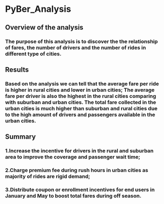 # PyBer_Analysis
## Overview of the analysis
### The purpose of this analysis is to discover the the relationship of fares, the number of drivers and the number of rides in different type of cities.

## Results
### Based on the analysis we can tell that the average fare per ride is higher in rural cities and lower in urban cities; The average fare per driver is also the highest in the rural cities comparing with suburban and urban cities. The total fare collected in the urban cities is much higher than suburban and rural cities due to the high amount of drivers and passengers available in the urban cities. 

## Summary
### 1.Increase the incentive for drivers in the rural and suburban area to improve the coverage and passenger wait time; 
### 2.Charge premium fee during rush hours in urban cities as majority of rides are rigid demand; 
### 3.Distribute coupon or enrollment incentives for end users in January and May to boost total fares during off season.

